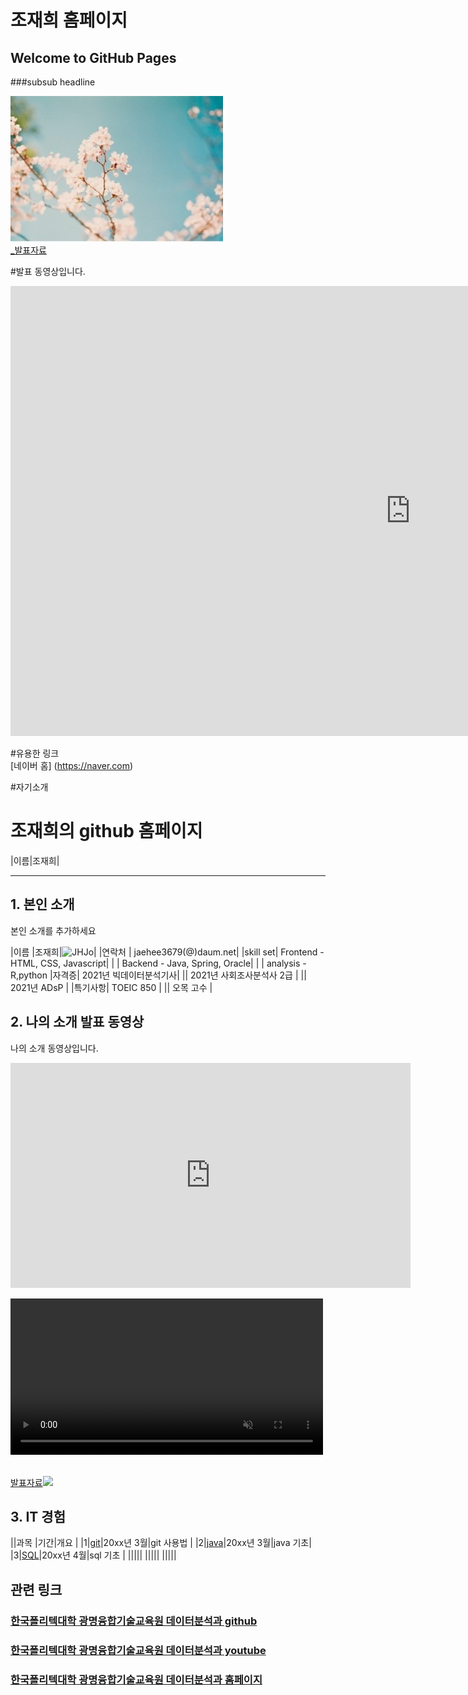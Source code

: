 # 조재희 홈페이지
## Welcome to GitHub Pages
###subsub headline

<img src="다운로드.jfif"/><br>
[_발표자료](/ch1.Github(1).pdf)<br>

#발표 동영상입니다.
<iframe width="1280" height="720" src="https://www.youtube.com/embed/3rsrXXaXFe0" title="YouTube video player" frameborder="0" allow="accelerometer; autoplay; clipboard-write; encrypted-media; gyroscope; picture-in-picture" allowfullscreen></iframe>

#유용한 링크<br>
[네이버 홈]
(https://naver.com)


#자기소개


# 조재희의 github 홈페이지
|이름|조재희|



-----------------


## 1. 본인 소개 

본인 소개를 추가하세요

|이름 |조재희|![JHJo](/gdko.jpg)|
|연락처 | jaehee3679(@)daum.net|
|skill set| Frontend - HTML, CSS, Javascript|
| | Backend - Java, Spring, Oracle|
| | analysis - R,python
|자격증| 2021년 빅데이터분석기사|
|| 2021년 사회조사분석사 2급 |
|| 2021년 ADsP |
|특기사항|  TOEIC 850 |
||  오목 고수 |

## 2. 나의 소개 발표 동영상
나의 소개 동영상입니다.
<iframe id="ytplayer" type="text/html" width="640" height="360" src="https://www.youtube.com/embed/reOGfxYJre0" frameborder="0"></iframe>

<video width="500" src="gmkopo.mp4" autoplay controls loop muted></video><br><br>

 
[발표자료<img src="ppt.JPG"/>](/project.pptx)<br>

## 3. IT 경험

||과목 |기간|개요 |
|1|[git](https://heejinlee-kopo.github.io/subject)|20xx년 3월|git 사용법 |
|2|[java](https://heejinlee-kopo.github.io/subject)|20xx년 3월|java 기초|
|3|[SQL](https://heejinlee-kopo.github.io/subject)|20xx년 4월|sql 기초 |
|||||
|||||
|||||

## 관련 링크 
### [한국폴리텍대학 광명융합기술교육원 데이터분석과 github](https://koposoftware.github.io)
### [한국폴리텍대학 광명융합기술교육원 데이터분석과 youtube](https://www.youtube.com/channel/UCwTOdBeKnZo83qTpqc8-rTQ)
### [한국폴리텍대학 광명융합기술교육원 데이터분석과 홈페이지](https://www.kopo.ac.kr/gm)
